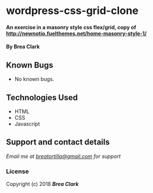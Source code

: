 # wordpress-css-grid-clone

#### An exercise in a masonry style css flex/grid, copy of http://newnotio.fuelthemes.net/home-masonry-style-1/

#### By **Brea Clark**

## Known Bugs
* No known bugs.

## Technologies Used

* HTML
* CSS
* Javascript

## Support and contact details

_Email me at breatortilla@gmail.com for support_

### License

Copyright (c) 2018 **_Brea Clark_**

